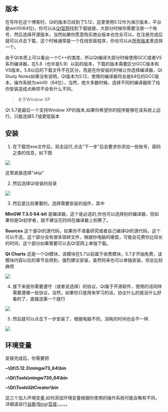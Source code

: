 ## 版本
在写作在这个博客时，Qt的版本已经到了5.12，这里使用5.12作为演示版本，平台是win10(64位)，你可以从[Qt官网](www.qt.io)找到下载链接，大部分时候你需要注册一个账号，然后选择开源版本，当然如果你愿意购买商业版本也完全可以，在注册完成后就可以点击下载，这个时候通常是一个在线安装程序，你也可以从[所有版本](http://download.qt.io/archive/qt/)里选择一个。

由于Qt本质上可以看出一个C++的类库，所以Qt编译大部分时候使用GCC或者VS系列编译器，在5.8（也许是5.9）以前的版本，下载的版本需要区分GCC版本和VS版本，5.8以后的下载文件不在区分，而是在你安装的时候让你选择编译器，Qt Study Notes如果没有说明，Qt版本为5.12，使用的编译器将会是64位的GCC版本，操作系统为win10（64位），当然，绝大多数时候，选择不同的编译器除了给你安装造成点麻烦不会有什么不同。

>关于Window XP

Qt 5.7是最后一个支持Window XP的版本,如果你希望你的程序能够在该系统上运行，只能选择5.7或更低版本

## 安装

1. 在下载完exe文件后，双击运行,点击“下一步”后会要求你添加一些账号，密码之类的信息，如下图

![](https://jxf2008-1302581379.cos.ap-nanjing.myqcloud.com/QtNotes/1-1.png)

这里直接选择"skip"


2. 然后选择Qt安装的目录

![](https://jxf2008-1302581379.cos.ap-nanjing.myqcloud.com/QtNotes/1-2.png)


3. 然后是比较重要的，选择需要安装的组件，其中

**MinGW 7.3.0 64-bit** 是编译器，这个是必选的,你也可以选择别的编译器，但如果你是Qt初学者，就不建议花时间在编译器上折腾了。

**Sources** 这个是Qt的源代码，如果你不准备研究或者自己编译Qt的源代码，这个可以不选，这个部分会有很多琐碎文件，根据你电脑的硬盘，可能会花费你比较长的时间，这个部分如果需要可以去Qt官网上单独下载。

**Qt Charts** 这是一个Qt模块，该模块在5.7以前属于收费模块，5.7才开始免费，该模块内容以后的章节会用到，强烈建议安装，虽然将来也可以单独安装，但会比较麻烦

![](https://jxf2008-1302581379.cos.ap-nanjing.myqcloud.com/QtNotes/1-3.png)

4. 接下来是你需要遵守（或者说选择）的协议，Qt属于开源软件，使用的话同样需要遵循一些协议，当然，如果你只是用来学习的话，协议什么的就没什么好看的了，直接选第一个就行

![](https://jxf2008-1302581379.cos.ap-nanjing.myqcloud.com/QtNotes/1-4.png)

5. 然后就可以点击下一步安装了，根据电脑不同，消耗的时间也会不一样.

![](https://jxf2008-1302581379.cos.ap-nanjing.myqcloud.com/QtNotes/1-5.png)


## 环境变量

安装完成后，你需要把

**~\Qt\5.12.3\mingw73_64\bin**

**~\Qt\Tools\mingw730_64\bin**

**~\Qt\Tools\QtCreator\bin**

这三个加入环境变量,如何添加环境变量根据你使用的操作系统可能会略有不同，详细请自行[谷歌](www.google.com)/[Bing](www.bing.com)/[百度](www.baidu.com)。。。。。

